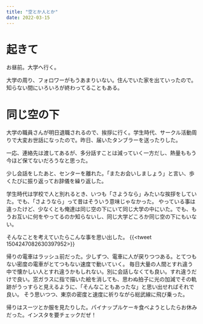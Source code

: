 ```yaml
---
title: "空とか人とか"
date: 2022-03-15
---
```



# 起きて
お昼前。大学へ行く。

大学の周り、フォロワーがもうあまりいない。住んでいた家を出ていったので。知らない間にいろいろが終わってることもある。


# 同じ空の下
大学の職員さんが明日退職されるので、挨拶に行く。学生時代、サークル活動周りで大変お世話になったので。昨日、届いたタンブラーを送ったりした。

一応、連絡先は渡してあるが、多分話すことは減っていく一方だし、熱量ももう今ほど保てないだろうなと思った。

少し会話をしたあと、センターを離れた。「またお会いしましょう」と言い、歩くたびに振り返ってお辞儀を繰り返した。

学生時代は学校で人と別れるとき、いつも「さようなら」みたいな挨拶をしていた。でも、「さようなら」って昔はそういう意味じゃなかった。
やっている事は違ったけど、少なくとも俺達は同じ空の下にいて同じ大学の中にいた。でも、もうお互いに何をやってるのか知らないし、同じ大学どころか同じ空の下にもいない。

そんなことを考えていたらこんな事を思い出した。
{{<tweet 1504247082630397952>}}

帰りの電車はラッシュ前だった。少しずつ、電車に人が戻りつつある。とてつもない密度の電車がとてつもない速度で動いていく。
毎日大量の人間とすれ違う中で懐かしい人とすれ違うかもしれない。別に会話しなくても良い。すれ違うだけで良い。窓ガラスに指で描いた絵を消しても、思わぬ拍子に光の加減でその軌跡がうっすらと見えるように、「そんなこともあったな」と思い出せればそれで良い。
そう思いつつ、東京の密度と速度に祈りながら総武線に飛び乗った。

帰りはスーツとか服を見たりした。パイナップルケーキ食べようとしたらお休みだった。インスタを要チェックだぜ！